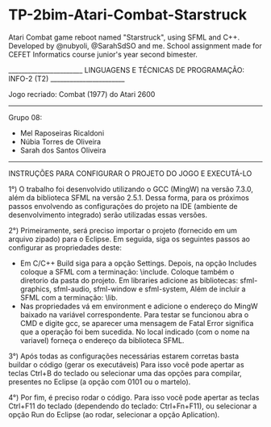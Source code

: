 # TP-2bim-Atari-Combat-Starstruck
Atari Combat game reboot named "Starstruck", using SFML and C++. Developed by @nubyoli, @SarahSdSO and me. School assignment made for CEFET Informatics course junior's year second bimester.

_______________________ LINGUAGENS E TÉCNICAS DE PROGRAMAÇÃO: INFO-2 (T2) _______________________

Jogo recriado: Combat (1977) do Atari 2600
__________________________________________________________________________________________________
Grupo 08: 
- Mel Raposeiras Ricaldoni
- Núbia Torres de Oliveira
- Sarah dos Santos Oliveira
__________________________________________________________________________________________________

INSTRUÇÕES PARA CONFIGURAR O PROJETO DO JOGO E EXECUTÁ-LO

1°) O trabalho foi desenvolvido utilizando o GCC (MingW) na versão 7.3.0, além da biblioteca 
SFML na versão 2.5.1. Dessa forma, para os próximos passos envolvendo as configurações do projeto
na IDE (ambiente de desenvolvimento integrado) serão utilizadas essas versões. 

2°) Primeiramente, será preciso importar o projeto (fornecido em um arquivo zipado) para o Eclipse. 
Em seguida, siga os seguintes passos ao configurar as propriedades deste: 
* Em C/C++ Build siga para a opção Settings. Depois, na opção Includes coloque a SFML com a terminação: \include. Coloque também o diretorio da pasta do projeto. Em libraries adicione as bibliotecas: sfml-graphics, sfml-audio, sfml-window e sfml-system, Além de incluir a SFML com a terminação: \lib.
* Nas propriedades vá em environment e adicione o endereço do MingW baixado na variável correspondente. Para testar se funcionou abra o CMD e digite gcc, se aparecer uma mensagem de Fatal Error significa que a operação foi bem sucedida. No local indicado (com o nome na variavel) forneça o endereço da biblioteca SFML.

3°) Após todas as configurações necessárias estarem corretas basta buildar o código (gerar os executáveis)
Para isso você pode apertar as teclas Ctrl+B do teclado ou selecionar uma das opções para compilar, presentes no Eclipse (a opção com 0101 ou o martelo). 

4°) Por fim, é preciso rodar o código.
Para isso você pode apertar as teclas Ctrl+F11 do teclado (dependendo do teclado: Ctrl+Fn+F11), ou selecionar a opção Run do Eclipse (ao rodar, selecionar a opção Aplication).
